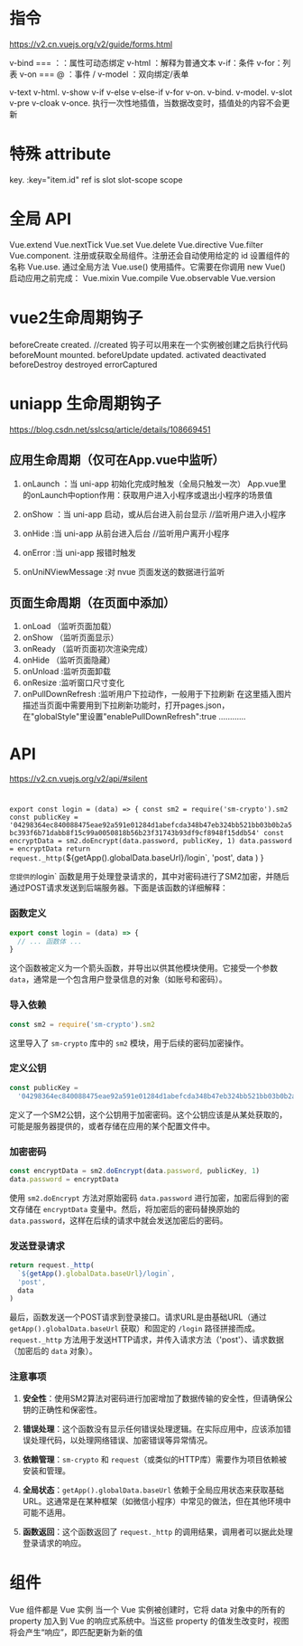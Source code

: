 # 指令
https://v2.cn.vuejs.org/v2/guide/forms.html

v-bind === ：：属性可动态绑定
v-html ：解释为普通文本
v-if：条件
v-for：列表
v-on === @ ：事件 /
v-model ：双向绑定/表单

v-text
v-html.
v-show
v-if
v-else
v-else-if
v-for
v-on.
v-bind.
v-model.
v-slot
v-pre
v-cloak
v-once. 执行一次性地插值，当数据改变时，插值处的内容不会更新

# 特殊 attribute
key. :key="item.id"
ref
is
slot
slot-scope
scope

# 全局 API
Vue.extend
Vue.nextTick
Vue.set
Vue.delete
Vue.directive
Vue.filter
Vue.component. 注册或获取全局组件。注册还会自动使用给定的 id 设置组件的名称
Vue.use. 通过全局方法 Vue.use() 使用插件。它需要在你调用 new Vue() 启动应用之前完成：
Vue.mixin
Vue.compile
Vue.observable
Vue.version
# vue2生命周期钩子
beforeCreate
created. //created 钩子可以用来在一个实例被创建之后执行代码
beforeMount
mounted.
beforeUpdate
updated.
activated
deactivated
beforeDestroy
destroyed
errorCaptured

# uniapp 生命周期钩子
https://blog.csdn.net/sslcsq/article/details/108669451

## 应用生命周期（仅可在App.vue中监听）
1. onLaunch ：当 uni-app 初始化完成时触发（全局只触发一次）
App.vue里的onLaunch中option作用：获取用户进入小程序或退出小程序的场景值

2. onShow ：当 uni-app 启动，或从后台进入前台显示 //监听用户进入小程序
3. onHide :当 uni-app 从前台进入后台 //监听用户离开小程序
4. onError :当 uni-app 报错时触发
5. onUniNViewMessage :对 nvue 页面发送的数据进行监听

## 页面生命周期（在页面中添加）
1. onLoad （监听页面加载）
2. onShow （监听页面显示）
3. onReady （监听页面初次渲染完成）
4. onHide （监听页面隐藏）
5. onUnload :监听页面卸载
6. onResize :监听窗口尺寸变化
7. onPullDownRefresh :监听用户下拉动作，一般用于下拉刷新
在这里插入图片描述当页面中需要用到下拉刷新功能时，打开pages.json，在"globalStyle"里设置"enablePullDownRefresh":true
............

# API
https://v2.cn.vuejs.org/v2/api/#silent

#

`
export const login = (data) => {
	const sm2 = require('sm-crypto').sm2
	const publicKey =
		'04298364ec840088475eae92a591e01284d1abefcda348b47eb324bb521bb03b0b2a5bc393f6b71dabb8f15c99a0050818b56b23f31743b93df9cf8948f15ddb54'
	const encryptData = sm2.doEncrypt(data.password, publicKey, 1)
	data.password = encryptData
	return request._http(
		`${getApp().globalData.baseUrl}/login`,
		'post',
		data
	)
}

`
您提供的 `login` 函数是用于处理登录请求的，其中对密码进行了SM2加密，并随后通过POST请求发送到后端服务器。下面是该函数的详细解释：

### 函数定义

```javascript
export const login = (data) => {
  // ... 函数体 ...
}
```

这个函数被定义为一个箭头函数，并导出以供其他模块使用。它接受一个参数 `data`，通常是一个包含用户登录信息的对象（如账号和密码）。

### 导入依赖

```javascript
const sm2 = require('sm-crypto').sm2
```

这里导入了 `sm-crypto` 库中的 `sm2` 模块，用于后续的密码加密操作。

### 定义公钥

```javascript
const publicKey =
  '04298364ec840088475eae92a591e01284d1abefcda348b47eb324bb521bb03b0b2a5bc393f6b71dabb8f15c99a0050818b56b23f31743b93df9cf8948f15ddb54'
```

定义了一个SM2公钥，这个公钥用于加密密码。这个公钥应该是从某处获取的，可能是服务器提供的，或者存储在应用的某个配置文件中。

### 加密密码

```javascript
const encryptData = sm2.doEncrypt(data.password, publicKey, 1)
data.password = encryptData
```

使用 `sm2.doEncrypt` 方法对原始密码 `data.password` 进行加密，加密后得到的密文存储在 `encryptData` 变量中。然后，将加密后的密码替换原始的 `data.password`，这样在后续的请求中就会发送加密后的密码。

### 发送登录请求

```javascript
return request._http(
  `${getApp().globalData.baseUrl}/login`,
  'post',
  data
)
```

最后，函数发送一个POST请求到登录接口。请求URL是由基础URL（通过 `getApp().globalData.baseUrl` 获取）和固定的 `/login` 路径拼接而成。`request._http` 方法用于发送HTTP请求，并传入请求方法（'post'）、请求数据（加密后的 `data` 对象）。

### 注意事项

1. **安全性**：使用SM2算法对密码进行加密增加了数据传输的安全性，但请确保公钥的正确性和保密性。

2. **错误处理**：这个函数没有显示任何错误处理逻辑。在实际应用中，应该添加错误处理代码，以处理网络错误、加密错误等异常情况。

3. **依赖管理**：`sm-crypto` 和 `request`（或类似的HTTP库）需要作为项目依赖被安装和管理。

4. **全局状态**：`getApp().globalData.baseUrl` 依赖于全局应用状态来获取基础URL。这通常是在某种框架（如微信小程序）中常见的做法，但在其他环境中可能不适用。

5. **函数返回**：这个函数返回了 `request._http` 的调用结果，调用者可以据此处理登录请求的响应。

# 组件
Vue 组件都是 Vue 实例
当一个 Vue 实例被创建时，它将 data 对象中的所有的 property 加入到 Vue 的响应式系统中。当这些 property 的值发生改变时，视图将会产生“响应”，即匹配更新为新的值